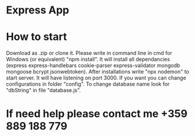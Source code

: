 # Express App

# How to start
Download as .zip or clone it. 
Please write in command line in cmd for Windows (or equivalent) "npm install". It will install all dependancies (express express-handlebars cookie-parser express-validator mongodb mongoose bcrypt jsonwebtoken). 
After installations write "npx nodemon" to start server. It will have listening on port 3000.
If you want you can change configurations in folder "config". To change database name look for "dbString" in file "database.js".

# If need help please contact me +359 889 188 779
